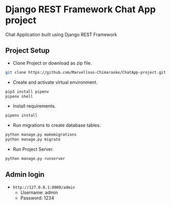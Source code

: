# Django REST Framework Chat App project
Chat Application built using Django REST Framework

## Project Setup
 - Clone Project or download as zip file.
 ```bash
 git clone https://github.com/Marvellous-Chimaraoke/ChatApp-project.git
 ```
 - Create and activate virtual environment.
 ```bash
 pip3 install pipenv
 pipenv shell
 ```  
 - Install requirements.
 ```bash
 pipenv install
 ```
 - Run migrations to create database tables.
 ```bash
 python manage.py makemigrations
 python manage.py migrate
 ```
 - Run Project Server.
 ```bash
 python manage.py runserver
 ```

 ## Admin login
 - ```http://127.0.0.1:8000/admin```
    - Username: admin
    - Password: 1234